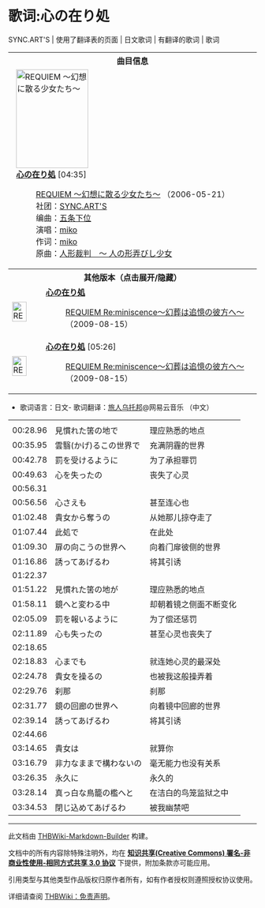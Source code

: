 # 歌词:心の在り処

<!-- source html: G:\repos\THBWiki-Markdown-Builder\THBWikiMarkdown\Temp\main\6\6e\ns512%3A%E5%BF%83%E3%81%AE%E5%9C%A8%E3%82%8A%E5%87%A6.html -->

SYNC.ART'S | 使用了翻译表的页面 | 日文歌词 | 有翻译的歌词 | 歌词


<table><tbody><tr><th colspan="2">曲目信息</th></tr><tr><td colspan="2" style="padding-left: 1em;"><div class="floatright"><a href="./文件-REQUIEM_～幻想に散る少女たち～封面.jpg.md" class="image" title="REQUIEM ～幻想に散る少女たち～"><img alt="REQUIEM ～幻想に散る少女たち～" src="https://upload.thwiki.cc/thumb/5/5a/REQUIEM_%EF%BD%9E%E5%B9%BB%E6%83%B3%E3%81%AB%E6%95%A3%E3%82%8B%E5%B0%91%E5%A5%B3%E3%81%9F%E3%81%A1%EF%BD%9E%E5%B0%81%E9%9D%A2.jpg/146px-REQUIEM_%EF%BD%9E%E5%B9%BB%E6%83%B3%E3%81%AB%E6%95%A3%E3%82%8B%E5%B0%91%E5%A5%B3%E3%81%9F%E3%81%A1%EF%BD%9E%E5%B0%81%E9%9D%A2.jpg" decoding="async" loading="lazy" width="146" height="200" srcset="https://upload.thwiki.cc/thumb/5/5a/REQUIEM_%EF%BD%9E%E5%B9%BB%E6%83%B3%E3%81%AB%E6%95%A3%E3%82%8B%E5%B0%91%E5%A5%B3%E3%81%9F%E3%81%A1%EF%BD%9E%E5%B0%81%E9%9D%A2.jpg/219px-REQUIEM_%EF%BD%9E%E5%B9%BB%E6%83%B3%E3%81%AB%E6%95%A3%E3%82%8B%E5%B0%91%E5%A5%B3%E3%81%9F%E3%81%A1%EF%BD%9E%E5%B0%81%E9%9D%A2.jpg 1.5x, https://upload.thwiki.cc/thumb/5/5a/REQUIEM_%EF%BD%9E%E5%B9%BB%E6%83%B3%E3%81%AB%E6%95%A3%E3%82%8B%E5%B0%91%E5%A5%B3%E3%81%9F%E3%81%A1%EF%BD%9E%E5%B0%81%E9%9D%A2.jpg/293px-REQUIEM_%EF%BD%9E%E5%B9%BB%E6%83%B3%E3%81%AB%E6%95%A3%E3%82%8B%E5%B0%91%E5%A5%B3%E3%81%9F%E3%81%A1%EF%BD%9E%E5%B0%81%E9%9D%A2.jpg 2x" data-file-width="1024" data-file-height="1399"></a></div><b><a href="/REQUIEM_%EF%BD%9E%E5%B9%BB%E6%83%B3%E3%81%AB%E6%95%A3%E3%82%8B%E5%B0%91%E5%A5%B3%E3%81%9F%E3%81%A1%EF%BD%9E#7" title="REQUIEM ～幻想に散る少女たち～">心の在り処</a></b> &#91;04:35&#93;<dl><dd><a href="./REQUIEM_～幻想に散る少女たち～.md" title="REQUIEM ～幻想に散る少女たち～">REQUIEM ～幻想に散る少女たち～</a> （2006-05-21）<br>社团：<a href="./SYNC.ART'S.md" title="SYNC.ART&#39;S">SYNC.ART'S</a><br>编曲：<a href="./五条下位.md" title="五条下位">五条下位</a><br>演唱：<a href="./miko.md" title="miko">miko</a><br>作词：<a href="./miko.md" title="miko">miko</a><br>原曲：<a href="./人偶裁判_～_玩弄人形的少女.md" title="人偶裁判 ～ 玩弄人形的少女" unred="">人形裁判　～ 人の形弄びし少女</a><br></dd></dl></td></tr><tr><th colspan="2" class="mw-customtoggle-othervers-2">其他版本（点击展开/隐藏）</th></tr><tr class="mw-collapsible mw-collapsed" id="mw-customcollapsible-othervers-2"><td style="width: 44px;"><div class="center"><div class="floatnone"><a href="./文件-REQUIEM_Re：miniscence～幻葬は追憶の彼方へ～封面.jpg.md" class="image" title="REQUIEM Re：miniscence～幻葬は追憶の彼方へ～"><img alt="REQUIEM Re：miniscence～幻葬は追憶の彼方へ～" src="https://upload.thwiki.cc/thumb/8/8a/REQUIEM_Re%EF%BC%9Aminiscence%EF%BD%9E%E5%B9%BB%E8%91%AC%E3%81%AF%E8%BF%BD%E6%86%B6%E3%81%AE%E5%BD%BC%E6%96%B9%E3%81%B8%EF%BD%9E%E5%B0%81%E9%9D%A2.jpg/29px-REQUIEM_Re%EF%BC%9Aminiscence%EF%BD%9E%E5%B9%BB%E8%91%AC%E3%81%AF%E8%BF%BD%E6%86%B6%E3%81%AE%E5%BD%BC%E6%96%B9%E3%81%B8%EF%BD%9E%E5%B0%81%E9%9D%A2.jpg" decoding="async" loading="lazy" width="29" height="40" srcset="https://upload.thwiki.cc/thumb/8/8a/REQUIEM_Re%EF%BC%9Aminiscence%EF%BD%9E%E5%B9%BB%E8%91%AC%E3%81%AF%E8%BF%BD%E6%86%B6%E3%81%AE%E5%BD%BC%E6%96%B9%E3%81%B8%EF%BD%9E%E5%B0%81%E9%9D%A2.jpg/44px-REQUIEM_Re%EF%BC%9Aminiscence%EF%BD%9E%E5%B9%BB%E8%91%AC%E3%81%AF%E8%BF%BD%E6%86%B6%E3%81%AE%E5%BD%BC%E6%96%B9%E3%81%B8%EF%BD%9E%E5%B0%81%E9%9D%A2.jpg 1.5x, https://upload.thwiki.cc/thumb/8/8a/REQUIEM_Re%EF%BC%9Aminiscence%EF%BD%9E%E5%B9%BB%E8%91%AC%E3%81%AF%E8%BF%BD%E6%86%B6%E3%81%AE%E5%BD%BC%E6%96%B9%E3%81%B8%EF%BD%9E%E5%B0%81%E9%9D%A2.jpg/59px-REQUIEM_Re%EF%BC%9Aminiscence%EF%BD%9E%E5%B9%BB%E8%91%AC%E3%81%AF%E8%BF%BD%E6%86%B6%E3%81%AE%E5%BD%BC%E6%96%B9%E3%81%B8%EF%BD%9E%E5%B0%81%E9%9D%A2.jpg 2x" data-file-width="250" data-file-height="339"></a></div></div></td><td style="padding-left: 1em;"><b><a href="/REQUIEM_Re%EF%BC%9Aminiscence%EF%BD%9E%E5%B9%BB%E8%91%AC%E3%81%AF%E8%BF%BD%E6%86%B6%E3%81%AE%E5%BD%BC%E6%96%B9%E3%81%B8%EF%BD%9E#7" title="REQUIEM Re：miniscence～幻葬は追憶の彼方へ～">心の在り処</a></b><dl><dd><a href="./REQUIEM_Re：miniscence～幻葬は追憶の彼方へ～.md" title="REQUIEM Re：miniscence～幻葬は追憶の彼方へ～">REQUIEM Re:miniscence～幻葬は追憶の彼方へ～</a> （2009-08-15）<br></dd></dl></td></tr><tr class="mw-collapsible mw-collapsed" id="mw-customcollapsible-othervers-2"><td style="width: 44px;"><div class="center"><div class="floatnone"><a href="./文件-REQUIEM_Re：miniscence～幻葬は追憶の彼方へ～封面.jpg.md" class="image" title="REQUIEM Re：miniscence～幻葬は追憶の彼方へ～"><img alt="REQUIEM Re：miniscence～幻葬は追憶の彼方へ～" src="https://upload.thwiki.cc/thumb/8/8a/REQUIEM_Re%EF%BC%9Aminiscence%EF%BD%9E%E5%B9%BB%E8%91%AC%E3%81%AF%E8%BF%BD%E6%86%B6%E3%81%AE%E5%BD%BC%E6%96%B9%E3%81%B8%EF%BD%9E%E5%B0%81%E9%9D%A2.jpg/29px-REQUIEM_Re%EF%BC%9Aminiscence%EF%BD%9E%E5%B9%BB%E8%91%AC%E3%81%AF%E8%BF%BD%E6%86%B6%E3%81%AE%E5%BD%BC%E6%96%B9%E3%81%B8%EF%BD%9E%E5%B0%81%E9%9D%A2.jpg" decoding="async" loading="lazy" width="29" height="40" srcset="https://upload.thwiki.cc/thumb/8/8a/REQUIEM_Re%EF%BC%9Aminiscence%EF%BD%9E%E5%B9%BB%E8%91%AC%E3%81%AF%E8%BF%BD%E6%86%B6%E3%81%AE%E5%BD%BC%E6%96%B9%E3%81%B8%EF%BD%9E%E5%B0%81%E9%9D%A2.jpg/44px-REQUIEM_Re%EF%BC%9Aminiscence%EF%BD%9E%E5%B9%BB%E8%91%AC%E3%81%AF%E8%BF%BD%E6%86%B6%E3%81%AE%E5%BD%BC%E6%96%B9%E3%81%B8%EF%BD%9E%E5%B0%81%E9%9D%A2.jpg 1.5x, https://upload.thwiki.cc/thumb/8/8a/REQUIEM_Re%EF%BC%9Aminiscence%EF%BD%9E%E5%B9%BB%E8%91%AC%E3%81%AF%E8%BF%BD%E6%86%B6%E3%81%AE%E5%BD%BC%E6%96%B9%E3%81%B8%EF%BD%9E%E5%B0%81%E9%9D%A2.jpg/59px-REQUIEM_Re%EF%BC%9Aminiscence%EF%BD%9E%E5%B9%BB%E8%91%AC%E3%81%AF%E8%BF%BD%E6%86%B6%E3%81%AE%E5%BD%BC%E6%96%B9%E3%81%B8%EF%BD%9E%E5%B0%81%E9%9D%A2.jpg 2x" data-file-width="250" data-file-height="339"></a></div></div></td><td style="padding-left: 1em;"><b><a href="/REQUIEM_Re%EF%BC%9Aminiscence%EF%BD%9E%E5%B9%BB%E8%91%AC%E3%81%AF%E8%BF%BD%E6%86%B6%E3%81%AE%E5%BD%BC%E6%96%B9%E3%81%B8%EF%BD%9E#17" title="REQUIEM Re：miniscence～幻葬は追憶の彼方へ～">心の在り処</a></b> &#91;05:26&#93;<dl><dd><a href="./REQUIEM_Re：miniscence～幻葬は追憶の彼方へ～.md" title="REQUIEM Re：miniscence～幻葬は追憶の彼方へ～">REQUIEM Re:miniscence～幻葬は追憶の彼方へ～</a> （2009-08-15）<br></dd></dl></td></tr></tbody></table>

- 歌词语言：日文- 歌词翻译：[旅人乌托邦](https://music.163.com/#/user/home?id=76101210)@网易云音乐 （中文）

  
  

  


<table><tbody><tr class="tt-lyrics-header" id="=-1" data-pos="&#91;&quot;=&quot;,1&#93;"><td class="tt-lyrics" lang="zh"><div class="poem"></div></td><td class="tt-mainh" lang="zh"><div class="poem"></div></td><td class="tt-tranh" lang="zh"><div class="poem"></div></td></tr><tr class="tt-main-ja" id="=-2" data-pos="&#91;&quot;=&quot;,2&#93;"><td class="tt-time" lang="zh"><div class="poem">00:28.96</div></td><td class="tt-ja" lang="ja"><div class="poem">見慣れた筈の地で</div></td><td class="tt-zh" lang="zh"><div class="poem">理应熟悉的地点<br></div></td></tr><tr class="tt-main-ja" id="=-3" data-pos="&#91;&quot;=&quot;,3&#93;"><td class="tt-time" lang="zh"><div class="poem">00:35.95</div></td><td class="tt-ja" lang="ja"><div class="poem">雲翳(かげ)るこの世界で</div></td><td class="tt-zh" lang="zh"><div class="poem">充满阴霾的世界<br></div></td></tr><tr class="tt-main-ja" id="=-4" data-pos="&#91;&quot;=&quot;,4&#93;"><td class="tt-time" lang="zh"><div class="poem">00:42.78</div></td><td class="tt-ja" lang="ja"><div class="poem">罰を受けるように</div></td><td class="tt-zh" lang="zh"><div class="poem">为了承担罪罚<br></div></td></tr><tr class="tt-main-ja" id="=-5" data-pos="&#91;&quot;=&quot;,5&#93;"><td class="tt-time" lang="zh"><div class="poem">00:49.63</div></td><td class="tt-ja" lang="ja"><div class="poem">心を失ったの</div></td><td class="tt-zh" lang="zh"><div class="poem">丧失了心灵<br></div></td></tr><tr class="tt-lyrics-sep" id="=-6" data-pos="&#91;&quot;=&quot;,6&#93;"><td class="tt-sep" lang="zh"><div class="poem">00:56.31<br></div></td><td class="tt-text" lang="zh"><div class="poem"></div></td><td class="tt-tran" lang="zh"><div class="poem"></div></td></tr><tr class="tt-main-ja" id="=-7" data-pos="&#91;&quot;=&quot;,7&#93;"><td class="tt-time" lang="zh"><div class="poem">00:56.56</div></td><td class="tt-ja" lang="ja"><div class="poem">心さえも</div></td><td class="tt-zh" lang="zh"><div class="poem">甚至连心也<br></div></td></tr><tr class="tt-main-ja" id="=-8" data-pos="&#91;&quot;=&quot;,8&#93;"><td class="tt-time" lang="zh"><div class="poem">01:02.48</div></td><td class="tt-ja" lang="ja"><div class="poem">貴女から奪うの</div></td><td class="tt-zh" lang="zh"><div class="poem">从她那儿掠夺走了<br></div></td></tr><tr class="tt-main-ja" id="=-9" data-pos="&#91;&quot;=&quot;,9&#93;"><td class="tt-time" lang="zh"><div class="poem">01:07.44</div></td><td class="tt-ja" lang="ja"><div class="poem">此処で</div></td><td class="tt-zh" lang="zh"><div class="poem">在此处<br></div></td></tr><tr class="tt-main-ja" id="=-10" data-pos="&#91;&quot;=&quot;,10&#93;"><td class="tt-time" lang="zh"><div class="poem">01:09.30</div></td><td class="tt-ja" lang="ja"><div class="poem">扉の向こうの世界へ</div></td><td class="tt-zh" lang="zh"><div class="poem">向着门扉彼侧的世界<br></div></td></tr><tr class="tt-main-ja" id="=-11" data-pos="&#91;&quot;=&quot;,11&#93;"><td class="tt-time" lang="zh"><div class="poem">01:16.86</div></td><td class="tt-ja" lang="ja"><div class="poem">誘ってあげるわ</div></td><td class="tt-zh" lang="zh"><div class="poem">将其引诱<br></div></td></tr><tr class="tt-lyrics-sep" id="=-12" data-pos="&#91;&quot;=&quot;,12&#93;"><td class="tt-sep" lang="zh"><div class="poem">01:22.37<br></div></td><td class="tt-text" lang="zh"><div class="poem"></div></td><td class="tt-tran" lang="zh"><div class="poem"></div></td></tr><tr class="tt-main-ja" id="=-13" data-pos="&#91;&quot;=&quot;,13&#93;"><td class="tt-time" lang="zh"><div class="poem">01:51.22</div></td><td class="tt-ja" lang="ja"><div class="poem">見慣れた筈の地が</div></td><td class="tt-zh" lang="zh"><div class="poem">理应熟悉的地点<br></div></td></tr><tr class="tt-main-ja" id="=-14" data-pos="&#91;&quot;=&quot;,14&#93;"><td class="tt-time" lang="zh"><div class="poem">01:58.11</div></td><td class="tt-ja" lang="ja"><div class="poem">鏡へと変わる中</div></td><td class="tt-zh" lang="zh"><div class="poem">却朝着镜之侧面不断变化<br></div></td></tr><tr class="tt-main-ja" id="=-15" data-pos="&#91;&quot;=&quot;,15&#93;"><td class="tt-time" lang="zh"><div class="poem">02:05.09</div></td><td class="tt-ja" lang="ja"><div class="poem">罰を報いるように</div></td><td class="tt-zh" lang="zh"><div class="poem">为了偿还惩罚<br></div></td></tr><tr class="tt-main-ja" id="=-16" data-pos="&#91;&quot;=&quot;,16&#93;"><td class="tt-time" lang="zh"><div class="poem">02:11.89</div></td><td class="tt-ja" lang="ja"><div class="poem">心も失ったの</div></td><td class="tt-zh" lang="zh"><div class="poem">甚至心灵也丧失了<br></div></td></tr><tr class="tt-lyrics-sep" id="=-17" data-pos="&#91;&quot;=&quot;,17&#93;"><td class="tt-sep" lang="zh"><div class="poem">02:18.65<br></div></td><td class="tt-text" lang="zh"><div class="poem"></div></td><td class="tt-tran" lang="zh"><div class="poem"></div></td></tr><tr class="tt-main-ja" id="=-18" data-pos="&#91;&quot;=&quot;,18&#93;"><td class="tt-time" lang="zh"><div class="poem">02:18.83</div></td><td class="tt-ja" lang="ja"><div class="poem">心までも</div></td><td class="tt-zh" lang="zh"><div class="poem">就连她心灵的最深处<br></div></td></tr><tr class="tt-main-ja" id="=-19" data-pos="&#91;&quot;=&quot;,19&#93;"><td class="tt-time" lang="zh"><div class="poem">02:24.78</div></td><td class="tt-ja" lang="ja"><div class="poem">貴女を操るの</div></td><td class="tt-zh" lang="zh"><div class="poem">也被我这般操弄着<br></div></td></tr><tr class="tt-main-ja" id="=-20" data-pos="&#91;&quot;=&quot;,20&#93;"><td class="tt-time" lang="zh"><div class="poem">02:29.76</div></td><td class="tt-ja" lang="ja"><div class="poem">刹那</div></td><td class="tt-zh" lang="zh"><div class="poem">刹那<br></div></td></tr><tr class="tt-main-ja" id="=-21" data-pos="&#91;&quot;=&quot;,21&#93;"><td class="tt-time" lang="zh"><div class="poem">02:31.77</div></td><td class="tt-ja" lang="ja"><div class="poem">鏡の回廊の世界へ</div></td><td class="tt-zh" lang="zh"><div class="poem">向着镜中回廊的世界<br></div></td></tr><tr class="tt-main-ja" id="=-22" data-pos="&#91;&quot;=&quot;,22&#93;"><td class="tt-time" lang="zh"><div class="poem">02:39.14</div></td><td class="tt-ja" lang="ja"><div class="poem">誘ってあげるわ</div></td><td class="tt-zh" lang="zh"><div class="poem">将其引诱<br></div></td></tr><tr class="tt-lyrics-sep" id="=-23" data-pos="&#91;&quot;=&quot;,23&#93;"><td class="tt-sep" lang="zh"><div class="poem">02:44.66<br></div></td><td class="tt-text" lang="zh"><div class="poem"></div></td><td class="tt-tran" lang="zh"><div class="poem"></div></td></tr><tr class="tt-main-ja" id="=-24" data-pos="&#91;&quot;=&quot;,24&#93;"><td class="tt-time" lang="zh"><div class="poem">03:14.65</div></td><td class="tt-ja" lang="ja"><div class="poem">貴女は</div></td><td class="tt-zh" lang="zh"><div class="poem">就算你<br></div></td></tr><tr class="tt-main-ja" id="=-25" data-pos="&#91;&quot;=&quot;,25&#93;"><td class="tt-time" lang="zh"><div class="poem">03:16.79</div></td><td class="tt-ja" lang="ja"><div class="poem">非力なままで構わないの</div></td><td class="tt-zh" lang="zh"><div class="poem">毫无能力也没有关系<br></div></td></tr><tr class="tt-main-ja" id="=-26" data-pos="&#91;&quot;=&quot;,26&#93;"><td class="tt-time" lang="zh"><div class="poem">03:26.35</div></td><td class="tt-ja" lang="ja"><div class="poem">永久に</div></td><td class="tt-zh" lang="zh"><div class="poem">永久的<br></div></td></tr><tr class="tt-main-ja" id="=-27" data-pos="&#91;&quot;=&quot;,27&#93;"><td class="tt-time" lang="zh"><div class="poem">03:28.14</div></td><td class="tt-ja" lang="ja"><div class="poem">真っ白な鳥籠の檻へと</div></td><td class="tt-zh" lang="zh"><div class="poem">在洁白的鸟笼监狱之中<br></div></td></tr><tr class="tt-main-ja" id="=-28" data-pos="&#91;&quot;=&quot;,28&#93;"><td class="tt-time" lang="zh"><div class="poem">03:34.53</div></td><td class="tt-ja" lang="ja"><div class="poem">閉じ込めてあげるわ</div></td><td class="tt-zh" lang="zh"><div class="poem">被我幽禁吧</div></td></tr></tbody></table>







---

此文档由 [THBWiki-Markdown-Builder](https://github.com/Delsin-Yu/THBWiki-Markdown-Builder) 构建。

文档中的所有内容除特殊注明外，均在 [**知识共享(Creative Commons) 署名-非商业性使用-相同方式共享 3.0 协议**](https://creativecommons.org/licenses/by-sa/3.0/deed.zh-hans) 下提供，附加条款亦可能应用。

引用类型与其他类型作品版权归原作者所有，如有作者授权则遵照授权协议使用。

详细请查阅 [THBWiki：免责声明](https://thbwiki.cc/THBWiki:%E5%85%8D%E8%B4%A3%E5%A3%B0%E6%98%8E)。

